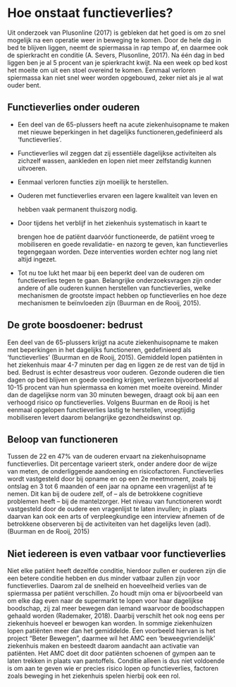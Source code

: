 # Hoe onstaat functieverlies?

Uit onderzoek van Plusonline \(2017\) is gebleken dat het goed is om zo snel mogelijk na een operatie weer in beweging te komen. Door de hele dag in bed te blijven liggen, neemt de spiermassa in rap tempo af, en daarmee ook de spierkracht en conditie \(A. Severs, Plusonline, 2017\). Na één dag in bed liggen ben je al 5 procent van je spierkracht kwijt. Na een week op bed kost het moeite om uit een stoel overeind te komen. Eenmaal verloren spiermassa kan niet snel weer worden opgebouwd, zeker niet als je al wat ouder bent.

## Functieverlies onder ouderen

* Een deel van de 65-plussers heeft na acute ziekenhuisopname te maken met nieuwe beperkingen in het dagelijks functioneren,gedefinieerd als ‘functieverlies’.
* Functieverlies wil zeggen dat zij essentiële dagelijkse activiteiten als zichzelf wassen, aankleden en lopen niet meer zelfstandig kunnen uitvoeren.
* Eenmaal verloren functies zijn moeilijk te herstellen.
* Ouderen met functieverlies ervaren een lagere kwaliteit van leven en

  hebben vaak permanent thuiszorg nodig.

* Door tijdens het verblijf in het ziekenhuis systematisch in kaart te

  brengen hoe de patiënt daarvóór functioneerde, de patiënt vroeg te mobiliseren en goede revalidatie- en nazorg te geven, kan functieverlies tegengegaan worden. Deze interventies worden echter nog lang niet altijd ingezet.

* Tot nu toe lukt het maar bij een beperkt deel van de ouderen om functieverlies tegen te gaan. Belangrijke onderzoeksvragen zijn onder andere of alle ouderen kunnen herstellen van functieverlies, welke mechanismen de grootste impact hebben op functieverlies en hoe deze mechanismen te beïnvloeden zijn \(Buurman en de Rooij, 2015\).

## De grote boosdoener: bedrust

Een deel van de 65-plussers krijgt na acute ziekenhuisopname te maken met beperkingen in het dagelijks functioneren, gedefinieerd als ‘functieverlies’ \(Buurman en de Rooij, 2015\). Gemiddeld lopen patiënten in het ziekenhuis maar 4-7 minuten per dag en liggen ze de rest van de tijd in bed. Bedrust is echter desastreus voor ouderen. Gezonde ouderen die tien dagen op bed blijven en goede voeding krijgen, verliezen bijvoorbeeld al 10-15 procent van hun spiermassa en komen met moeite overeind. Minder dan de dagelijkse norm van 30 minuten bewegen, draagt ook bij aan een verhoogd risico op functieverlies. Volgens Buurman en de Rooij is het eenmaal opgelopen functieverlies lastig te herstellen, vroegtijdig mobiliseren levert daarom belangrijke gezondheidswinst op.

## Beloop van functioneren

Tussen de 22 en 47% van de ouderen ervaart na ziekenhuisopname functieverlies. Dit percentage varieert sterk, onder andere door de wijze van meten, de onderliggende aandoening en risicofactoren. Functieverlies wordt vastgesteld door bij opname en op een 2e meetmoment, zoals bij ontslag en 3 tot 6 maanden of een jaar na opname een vragenlijst af te nemen. Dit kan bij de oudere zelf, of – als de betrokkene cognitieve problemen heeft – bij de mantelzorger. Het niveau van functioneren wordt vastgesteld door de oudere een vragenlijst te laten invullen; in plaats daarvan kan ook een arts of verpleegkundige een interview afnemen of de betrokkene observeren bij de activiteiten van het dagelijks leven \(adl\). \(Buurman en de Rooij, 2015\)

## Niet iedereen is even vatbaar voor functieverlies

Niet elke patiënt heeft dezelfde conditie, hierdoor zullen er ouderen zijn die een betere conditie hebben en dus minder vatbaar zullen zijn voor functieverlies. Daarom zal de snelheid en hoeveelheid verlies van de spiermassa per patiënt verschillen. Zo houdt mijn oma er bijvoorbeeld van om elke dag even naar de supermarkt te lopen voor haar dagelijkse boodschap, zij zal meer bewegen dan iemand waarvoor de boodschappen gehaald worden \(Rademaker, 2018\). Daarbij verschilt het ook nog eens per ziekenhuis hoeveel er bewogen kan worden. In sommige ziekenhuizen lopen patiënten meer dan het gemiddelde. Een voorbeeld hiervan is het project “Beter Bewegen”, daarmee wil het AMC een ‘beweegvriendelijk’ ziekenhuis maken en besteedt daarom aandacht aan activatie van patiënten. Het AMC doet dit door patiënten schoenen of gympen aan te laten trekken in plaats van pantoffels. Conditie alleen is dus niet voldoende is om aan te geven wie er precies risico lopen op functieverlies, factoren zoals beweging in het ziekenhuis spelen hierbij ook een rol.

